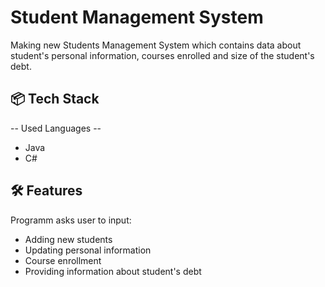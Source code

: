 # Student Management System

Making new Students Management System which contains data about student's personal information, courses enrolled and size of the student's debt.
## 📦 Tech Stack

-- Used Languages --
- Java
- C#

## 🛠 Features
Programm asks user to input: 
- Adding new students
- Updating personal information
- Course enrollment
- Providing information about student's debt
